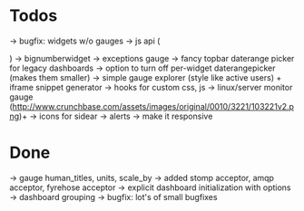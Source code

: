 Todos
=====

  → bugfix: widgets w/o gauges
  → js api (<div data-gauge="...">)
  → bignumberwidget
  → exceptions gauge
  → fancy topbar daterange picker for legacy dashboards
  → option to turn off per-widget daterangepicker (makes them smaller)
  → simple gauge explorer (style like active users) + iframe snippet generator
  → hooks for custom css, js
  → linux/server monitor gauge (http://www.crunchbase.com/assets/images/original/0010/3221/103221v2.png)+ 
  → icons for sidear
  → alerts
  → make it responsive

Done
====

  → gauge human_titles, units, scale_by
  → added stomp acceptor, amqp acceptor, fyrehose acceptor
  → explicit dashboard initialization with options -> dashboard grouping
  → bugfix: lot's of small bugfixes
